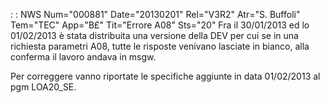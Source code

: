  :  : NWS Num="000881" Date="20130201" Rel="V3R2" Atr="S. Buffoli" Tem="TEC" App="B£" Tit="Errore A08" Sts="20"
Fra il 30/01/2013 ed lo 01/02/2013 è stata distribuita una versione della DEV per cui se in una richiesta parametri A08, tutte le risposte venivano lasciate in bianco, alla conferma il lavoro andava in msgw.

Per correggere vanno riportate le specifiche aggiunte in data 01/02/2013 al pgm LOA20_SE.
